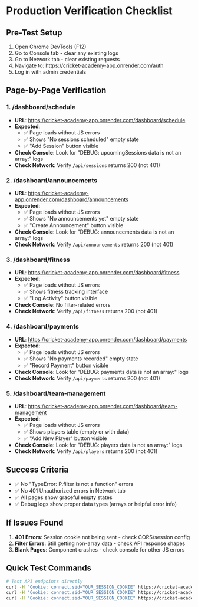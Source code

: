 # Production Verification Checklist

## Pre-Test Setup
1. Open Chrome DevTools (F12)
2. Go to Console tab - clear any existing logs
3. Go to Network tab - clear existing requests
4. Navigate to: https://cricket-academy-app.onrender.com/auth
5. Log in with admin credentials

## Page-by-Page Verification

### 1. /dashboard/schedule
- **URL**: https://cricket-academy-app.onrender.com/dashboard/schedule
- **Expected**: 
  - ✅ Page loads without JS errors
  - ✅ Shows "No sessions scheduled" empty state
  - ✅ "Add Session" button visible
- **Check Console**: Look for "DEBUG: upcomingSessions data is not an array:" logs
- **Check Network**: Verify `/api/sessions` returns 200 (not 401)

### 2. /dashboard/announcements  
- **URL**: https://cricket-academy-app.onrender.com/dashboard/announcements
- **Expected**:
  - ✅ Page loads without JS errors
  - ✅ Shows "No announcements yet" empty state
  - ✅ "Create Announcement" button visible
- **Check Console**: Look for "DEBUG: announcements data is not an array:" logs
- **Check Network**: Verify `/api/announcements` returns 200 (not 401)

### 3. /dashboard/fitness
- **URL**: https://cricket-academy-app.onrender.com/dashboard/fitness
- **Expected**:
  - ✅ Page loads without JS errors
  - ✅ Shows fitness tracking interface
  - ✅ "Log Activity" button visible
- **Check Console**: No filter-related errors
- **Check Network**: Verify `/api/fitness` returns 200 (not 401)

### 4. /dashboard/payments
- **URL**: https://cricket-academy-app.onrender.com/dashboard/payments
- **Expected**:
  - ✅ Page loads without JS errors
  - ✅ Shows "No payments recorded" empty state
  - ✅ "Record Payment" button visible
- **Check Console**: Look for "DEBUG: payments data is not an array:" logs
- **Check Network**: Verify `/api/payments` returns 200 (not 401)

### 5. /dashboard/team-management
- **URL**: https://cricket-academy-app.onrender.com/dashboard/team-management
- **Expected**:
  - ✅ Page loads without JS errors
  - ✅ Shows players table (empty or with data)
  - ✅ "Add New Player" button visible
- **Check Console**: Look for "DEBUG: players data is not an array:" logs
- **Check Network**: Verify `/api/players` returns 200 (not 401)

## Success Criteria
- ✅ No "TypeError: P.filter is not a function" errors
- ✅ No 401 Unauthorized errors in Network tab
- ✅ All pages show graceful empty states
- ✅ Debug logs show proper data types (arrays or helpful error info)

## If Issues Found
1. **401 Errors**: Session cookie not being sent - check CORS/session config
2. **Filter Errors**: Still getting non-array data - check API response shapes
3. **Blank Pages**: Component crashes - check console for other JS errors

## Quick Test Commands
```bash
# Test API endpoints directly
curl -H "Cookie: connect.sid=YOUR_SESSION_COOKIE" https://cricket-academy-app.onrender.com/api/sessions
curl -H "Cookie: connect.sid=YOUR_SESSION_COOKIE" https://cricket-academy-app.onrender.com/api/announcements
curl -H "Cookie: connect.sid=YOUR_SESSION_COOKIE" https://cricket-academy-app.onrender.com/api/payments
```
